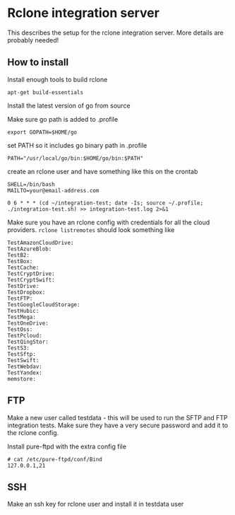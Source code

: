 # Rclone integration server #

This describes the setup for the rclone integration server.  More details are probably needed!

## How to install ##

Install enough tools to build rclone

    apt-get build-essentials

Install the latest version of go from source

Make sure go path is added to .profile

    export GOPATH=$HOME/go

set PATH so it includes go binary path in .profile

    PATH="/usr/local/go/bin:$HOME/go/bin:$PATH"

create an rclone user and have something like this on the crontab

```
SHELL=/bin/bash
MAILTO=your@email-address.com

0 6 * * * (cd ~/integration-test; date -Is; source ~/.profile; ./integration-test.sh) >> integration-test.log 2>&1
```

Make sure you have an rclone config with credentials for all the cloud providers.  `rclone listremotes` should look something like

```
TestAmazonCloudDrive:
TestAzureBlob:
TestB2:
TestBox:
TestCache:
TestCryptDrive:
TestCryptSwift:
TestDrive:
TestDropbox:
TestFTP:
TestGoogleCloudStorage:
TestHubic:
TestMega:
TestOneDrive:
TestOss:
TestPcloud:
TestQingStor:
TestS3:
TestSftp:
TestSwift:
TestWebdav:
TestYandex:
memstore:
```


## FTP ##

Make a new user called testdata - this will be used to run the SFTP
and FTP integration tests.  Make sure they have a very secure password
and add it to the rclone config.

Install pure-ftpd with the extra config file

    # cat /etc/pure-ftpd/conf/Bind
    127.0.0.1,21

## SSH ##

Make an ssh key for rclone user and install it in testdata user

